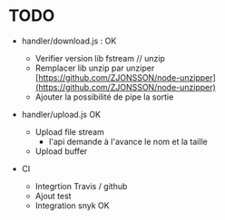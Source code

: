 # TODO

- handler/download.js : OK
    - Verifier version lib fstream // unzip
    - Remplacer lib unzip par unziper [https://github.com/ZJONSSON/node-unzipper](https://github.com/ZJONSSON/node-unzipper)
    - Ajouter la possibilité de pipe la sortie

- handler/upload.js OK
    - Upload file stream
        - l'api demande à l'avance le nom et la taille
    - Upload buffer

- CI    
    - Integrtion Travis / github
    - Ajout test
    - Integration snyk OK

